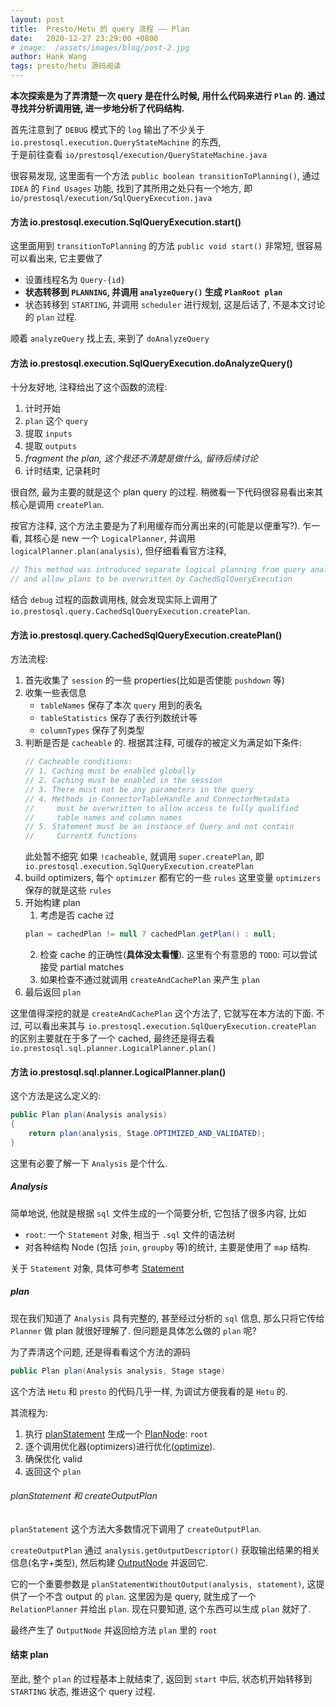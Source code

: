 ```yaml
---
layout: post
title:  Presto/Hetu 的 query 流程 —— Plan
date:   2020-12-27 23:29:00 +0800
# image:  /assets/images/blog/post-2.jpg
author: Hank Wang
tags: presto/hetu 源码阅读
---
```


  
**本次探索是为了弄清楚一次 query 是在什么时候, 用什么代码来进行 `Plan` 的. 通过寻找并分析调用链, 进一步地分析了代码结构.**

首先注意到了 `DEBUG` 模式下的 `log` 输出了不少关于 `io.prestosql.execution.QueryStateMachine` 的东西,  
于是前往查看 `io/prestosql/execution/QueryStateMachine.java`  

很容易发现, 这里面有一个方法 `public boolean transitionToPlanning()`, 通过 `IDEA` 的 `Find Usages` 功能, 找到了其所用之处只有一个地方, 即 `io/prestosql/execution/SqlQueryExecution.java`

#### 方法 io.prestosql.execution.SqlQueryExecution.start()

这里面用到 `transitionToPlanning` 的方法 `public void start()` 非常短, 很容易可以看出来, 它主要做了
- 设置线程名为 `Query-{id}`
- **状态转移到 `PLANNING`, 并调用 `analyzeQuery()` 生成 `PlanRoot plan`**
- 状态转移到 `STARTING`, 并调用 `scheduler` 进行规划, 这是后话了, 不是本文讨论的 `plan` 过程.

顺着 `analyzeQuery` 找上去, 来到了 `doAnalyzeQuery`

#### 方法 io.prestosql.execution.SqlQueryExecution.doAnalyzeQuery()

十分友好地, 注释给出了这个函数的流程:
1. 计时开始
2. `plan` 这个 `query`
3. 提取 `inputs`
4. 提取 `outputs`
5. *fragment the plan, 这个我还不清楚是做什么, 留待后续讨论*
6. 计时结束, 记录耗时

很自然, 最为主要的就是这个 plan query 的过程. 稍微看一下代码很容易看出来其核心是调用 `createPlan`.

按官方注释, 这个方法主要是为了利用缓存而分离出来的(可能是以便重写?). 乍一看, 其核心是 new 一个 `LogicalPlanner`, 并调用 `logicalPlanner.plan(analysis)`, 但仔细看看官方注释,
```java
// This method was introduced separate logical planning from query analyzing stage
// and allow plans to be overwritten by CachedSqlQueryExecution
```
结合 `debug` 过程的函数调用栈, 就会发现实际上调用了 `io.prestosql.query.CachedSqlQueryExecution.createPlan`.

#### 方法 io.prestosql.query.CachedSqlQueryExecution.createPlan()

方法流程:
1. 首先收集了 `session` 的一些 properties(比如是否使能 `pushdown` 等)
2. 收集一些表信息
    - `tableNames` 保存了本次 `query` 用到的表名
    - `tableStatistics` 保存了表行列数统计等
    - `columnTypes` 保存了列类型
3. 判断是否是 `cacheable` 的. 根据其注释, 可缓存的被定义为满足如下条件:
    ```java
    // Cacheable conditions:
    // 1. Caching must be enabled globally
    // 2. Caching must be enabled in the session
    // 3. There must not be any parameters in the query
    // 4. Methods in ConnectorTableHandle and ConnectorMetadata 
    //     must be overwritten to allow access to fully qualified 
    //     table names and column names
    // 5. Statement must be an instance of Query and not contain 
    //     CurrentX functions
    ```
    此处暂不细究
    如果 `!cacheable`, 就调用 `super.createPlan`, 即 `io.prestosql.execution.SqlQueryExecution.createPlan`
4. build optimizers, 每个 `optimizer` 都有它的一些 `rules`
    这里变量 `optimizers` 保存的就是这些 `rules`
5. 开始构建 plan
    1. 考虑是否 cache 过
    ```java
    plan = cachedPlan != null ? cachedPlan.getPlan() : null;
    ```
    2. 检查 cache 的正确性(**具体没太看懂**).
    这里有个有意思的 `TODO`: 可以尝试接受 partial matches
    3. 如果检查不通过就调用 `createAndCachePlan` 来产生 `plan`
6. 最后返回 `plan`

这里值得深挖的就是 `createAndCachePlan` 这个方法了, 它就写在本方法的下面. 不过, 可以看出来其与 `io.prestosql.execution.SqlQueryExecution.createPlan` 的区别主要就在于多了一个 cached, 最终还是得去看 `io.prestosql.sql.planner.LogicalPlanner.plan()`

#### 方法 io.prestosql.sql.planner.LogicalPlanner.plan()

这个方法是这么定义的:
```java
public Plan plan(Analysis analysis)
{
    return plan(analysis, Stage.OPTIMIZED_AND_VALIDATED);
}
```

这里有必要了解一下 `Analysis` 是个什么.
##### Analysis

简单地说, 他就是根据 `sql` 文件生成的一个简要分析, 它包括了很多内容, 比如
- `root`: 一个 `Statement` 对象, 相当于 `.sql` 文件的语法树
- 对各种结构 Node (包括 `join`, `groupby` 等)的统计, 主要是使用了 `map` 结构.

关于 `Statement` 对象, 具体可参考 [Statement](../DataStructures/Statement.md#Statement)

##### plan

现在我们知道了 `Analysis` 具有完整的, 甚至经过分析的 `sql` 信息, 那么只将它传给 `Planner` 做 plan 就很好理解了. 但问题是具体怎么做的 `plan` 呢?

为了弄清这个问题, 还是得看看这个方法的源码
```java
public Plan plan(Analysis analysis, Stage stage)
```
这个方法 `Hetu` 和 `presto` 的代码几乎一样, 为调试方便我看的是 `Hetu` 的.

其流程为:
1. 执行 [planStatement](#planStatement) 生成一个 [PlanNode](../DataStructures/PlanNode.md#PlanNode): `root`
2. 逐个调用优化器(optimizers)进行优化([optimize](Optimizer.md)).
3. 确保优化 valid
4. 返回这个 `plan`

###### planStatement 和 createOutputPlan <p id="planStatement">

`planStatement` 这个方法大多数情况下调用了 `createOutputPlan`.

`createOutputPlan` 通过 `analysis.getOutputDescriptor()` 获取输出结果的相关信息(名字+类型), 然后构建 [OutputNode](../DataStructures/PlanNode.md#OutputNode) 并返回它.

它的一个重要参数是 `planStatementWithoutOutput(analysis, statement)`, 这提供了一个不含 output 的 `plan`. 这里因为是 query, 就生成了一个 `RelationPlanner` 并给出 `plan`. 现在只要知道, 这个东西可以生成 `plan` 就好了.

最终产生了 `OutputNode` 并返回给方法 `plan` 里的 `root`

#### 结束 plan

至此, 整个 `plan` 的过程基本上就结束了, 返回到 `start` 中后, 状态机开始转移到 `STARTING` 状态, 推进这个 query 过程.